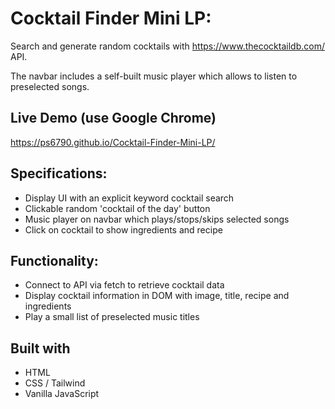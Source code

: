 # Cocktail Finder Mini LP:

Search and generate random cocktails with https://www.thecocktaildb.com/ API.

The navbar includes a self-built music player which allows to listen to preselected songs.

## Live Demo (use Google Chrome)
https://ps6790.github.io/Cocktail-Finder-Mini-LP/

## Specifications:
* Display UI with an explicit keyword cocktail search
* Clickable random 'cocktail of the day' button
* Music player on navbar which plays/stops/skips selected songs
* Click on cocktail to show ingredients and recipe

## Functionality:
* Connect to API via fetch to retrieve cocktail data
* Display cocktail information in DOM with image, title, recipe and ingredients
* Play a small list of preselected music titles

## Built with
* HTML
* CSS / Tailwind
* Vanilla JavaScript
